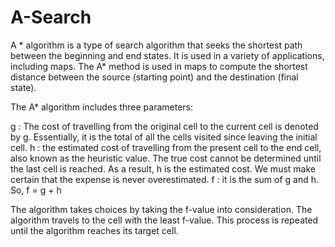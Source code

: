 # A-Search
A * algorithm is a type of search algorithm that seeks the shortest path between the beginning and end states. It is used in a variety of applications, including maps.  The A* method is used in maps to compute the shortest distance between the source (starting point) and the destination (final state).

The A* algorithm includes three parameters:

g :  The cost of travelling from the original cell to the current cell is denoted by g. Essentially, it is the total of all the cells visited since leaving the initial cell.
h : the estimated cost of travelling from the present cell to the end cell, also known as the heuristic value. The true cost cannot be determined until the last cell is reached. As a result, h is the estimated cost. We must make certain that the expense is never overestimated.
f : it is the sum of g and h. So, f = g + h

The algorithm takes choices by taking the f-value into consideration. The algorithm travels to the cell with the least f-value. This process is repeated until the algorithm reaches its target cell.

